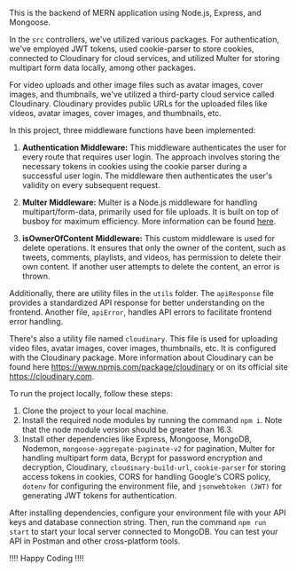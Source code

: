 This is the backend of MERN application using Node.js, Express, and Mongoose.

In the `src` controllers, we've utilized various packages. For authentication, we've employed JWT tokens, used cookie-parser to store cookies, connected to Cloudinary for cloud services, and utilized Multer for storing multipart form data locally, among other packages.

For video uploads and other image files such as avatar images, cover images, and thumbnails, we've utilized a third-party cloud service called Cloudinary. Cloudinary provides public URLs for the uploaded files like videos, avatar images, cover images, and thumbnails, etc.

In this project, three middleware functions have been implemented:

1. **Authentication Middleware:**
   This middleware authenticates the user for every route that requires user login. The approach involves storing the necessary tokens in cookies using the cookie parser during a successful user login. The middleware then authenticates the user's validity on every subsequent request.

2. **Multer Middleware:**
   Multer is a Node.js middleware for handling multipart/form-data, primarily used for file uploads. It is built on top of busboy for maximum efficiency. More information can be found [here](https://www.npmjs.com/package/multer).

3. **isOwnerOfContent Middleware:**
   This custom middleware is used for delete operations. It ensures that only the owner of the content, such as tweets, comments, playlists, and videos, has permission to delete their own content. If another user attempts to delete the content, an error is thrown.

Additionally, there are utility files in the `utils` folder. The `apiResponse` file provides a standardized API response for better understanding on the frontend. Another file, `apiError`, handles API errors to facilitate frontend error handling.

There's also a utility file named `cloudinary`. This file is used for uploading video files, avatar images, cover images, thumbnails, etc. It is configured with the Cloudinary package. More information about Cloudinary can be found here https://www.npmjs.com/package/cloudinary or on its official site https://cloudinary.com.

To run the project locally, follow these steps:

1. Clone the project to your local machine.
2. Install the required node modules by running the command `npm i`. Note that the node module version should be greater than 16.3.
3. Install other dependencies like Express, Mongoose, MongoDB, Nodemon, `mongoose-aggregate-paginate-v2` for pagination, Multer for handling multipart form data, Bcrypt for password encryption and decryption, Cloudinary, `cloudinary-build-url`, `cookie-parser` for storing access tokens in cookies, CORS for handling Google's CORS policy, `dotenv` for configuring the environment file, and `jsonwebtoken (JWT)` for generating JWT tokens for authentication.

After installing dependencies, configure your environment file with your API keys and database connection string. Then, run the command `npm run start` to start your local server connected to MongoDB. You can test your API in Postman and other cross-platform tools.

!!!! Happy Coding !!!!
